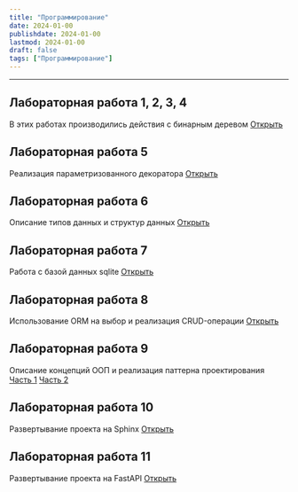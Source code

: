 ```yaml
---
title: "Программирование"
date: 2024-01-00
publishdate: 2024-01-00
lastmod: 2024-01-00
draft: false
tags: ["Программирование"]
---
```


---

## Лабораторная работа 1, 2, 3, 4
В этих работах производились действия с бинарным деревом
[Открыть](https://replit.com/@thebrrr2505/binarytree)

## Лабораторная работа 5
Реализация параметризованного декоратора
[Открыть](https://replit.com/@thebrrr2505/labwork5)

## Лабораторная работа 6
Описание типов данных и структур данных
[Открыть](https://replit.com/@thebrrr2505/labwork6#readme.md)

## Лабораторная работа 7
Работа с базой данных sqlite
[Открыть](https://replit.com/@thebrrr2505/labwork71#main.py)

## Лабораторная работа 8
Использование ORM на выбор и реализация CRUD-операции
[Открыть](https://replit.com/@thebrrr2505/labwork8)

## Лабораторная работа 9
Описание концепций ООП и реализация паттерна проектирования
[Часть 1](https://replit.com/@thebrrr2505/labwork9)
[Часть 2](https://replit.com/@thebrrr2505/labwork92#Proxy.md)

## Лабораторная работа 10
Развертывание проекта на Sphinx
[Открыть](https://replit.com/@thebrrr2505/labwork10#readme.md)

## Лабораторная работа 11
Развертывание проекта на FastAPI
[Открыть](https://replit.com/@thebrrr2505/labwork11)

